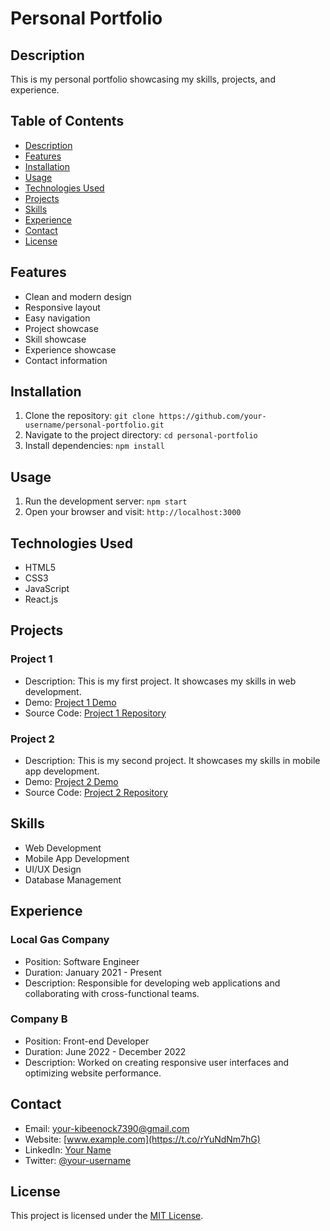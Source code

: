 # Personal Portfolio

## Description
This is my personal portfolio showcasing my skills, projects, and experience.

## Table of Contents
- [Description](#description)
- [Features](#features)
- [Installation](#installation)
- [Usage](#usage)
- [Technologies Used](#technologies-used)
- [Projects](#projects)
- [Skills](#skills)
- [Experience](#experience)
- [Contact](#contact)
- [License](#license)

## Features
- Clean and modern design
- Responsive layout
- Easy navigation
- Project showcase
- Skill showcase
- Experience showcase
- Contact information

## Installation
1. Clone the repository: `git clone https://github.com/your-username/personal-portfolio.git`
2. Navigate to the project directory: `cd personal-portfolio`
3. Install dependencies: `npm install`

## Usage
1. Run the development server: `npm start`
2. Open your browser and visit: `http://localhost:3000`

## Technologies Used
- HTML5
- CSS3
- JavaScript
- React.js

## Projects
### Project 1
- Description: This is my first project. It showcases my skills in web development.
- Demo: [Project 1 Demo]([https://www.example.com/project1](https://t.co/rYuNdNm7hG))
- Source Code: [Project 1 Repository](https://github.com/your-username/project1)

### Project 2
- Description: This is my second project. It showcases my skills in mobile app development.
- Demo: [Project 2 Demo](https://www.example.com/project2)
- Source Code: [Project 2 Repository](https://github.com/your-username/project2)

## Skills
- Web Development
- Mobile App Development
- UI/UX Design
- Database Management

## Experience
### Local Gas Company
- Position: Software Engineer
- Duration: January 2021 - Present
- Description: Responsible for developing web applications and collaborating with cross-functional teams.

### Company B
- Position: Front-end Developer
- Duration: June 2022 - December 2022
- Description: Worked on creating responsive user interfaces and optimizing website performance.

## Contact
- Email: your-kibeenock7390@gmail.com
- Website: [www.example.com](https://t.co/rYuNdNm7hG)
- LinkedIn: [Your Name](https://www.linkedin.com/in/your-name)
- Twitter: [@your-username](https://twitter.com/kibe_xd)

## License
This project is licensed under the [MIT License](LICENSE).
